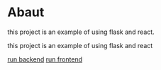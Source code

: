 # Abaut
this project is an example of using flask and react.


this project is an example of using flask and react

[run backend](https://github.com/iteremasov/flask_and_react/blob/master/backend/README.md)
[run frontend](https://github.com/iteremasov/flask_and_react/blob/master/frontend/README.md)